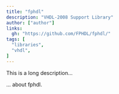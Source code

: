 ```yaml
---
title: "fphdl"
description: "VHDL-2008 Support Library"
author: ["author"]
links:
  gh: "https://github.com/FPHDL/fphdl/"
tags: [
  "libraries",
  "vhdl",
]
---
```


This is a long description...
<!--more-->
... about fphdl.
